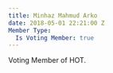 ```yaml
---
title: Minhaz Mahmud Arko
date: 2018-05-01 22:21:00 Z
Member Type:
  Is Voting Member: true
---
```


Voting Member of HOT.